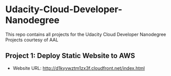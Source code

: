 # Udacity-Cloud-Developer-Nanodegree
This repo contains all projects for the Udacity Cloud Developer Nanodegree Projects courtesy of AAL

## Project 1: Deploy Static Website to AWS

- Website URL: http://d1kyvwztm1zx3f.cloudfront.net/index.html
